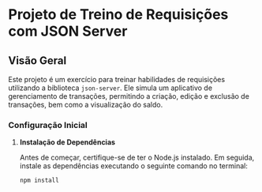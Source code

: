 # Projeto de Treino de Requisições com JSON Server

## Visão Geral

Este projeto é um exercício para treinar habilidades de requisições utilizando a biblioteca `json-server`. Ele simula um aplicativo de gerenciamento de transações, permitindo a criação, edição e exclusão de transações, bem como a visualização do saldo.

### Configuração Inicial

1. **Instalação de Dependências**

   Antes de começar, certifique-se de ter o Node.js instalado. Em seguida, instale as dependências executando o seguinte comando no terminal:

   ```bash
   npm install

